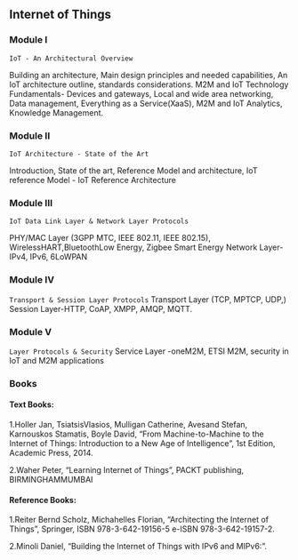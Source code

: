 ## Internet of Things
### Module I
`IoT - An Architectural Overview`

Building an architecture, Main design principles and needed capabilities, An IoT architecture
outline, standards considerations. M2M and IoT Technology Fundamentals- Devices and
gateways, Local and wide area networking, Data management, Everything as a Service(XaaS),
M2M and IoT Analytics, Knowledge Management.

### Module II

`IoT Architecture - State of the Art`

Introduction, State of the art, Reference Model and architecture, IoT reference Model - IoT
Reference Architecture

### Module III
`IoT Data Link Layer & Network Layer Protocols`

PHY/MAC Layer (3GPP MTC, IEEE 802.11, IEEE 802.15), WirelessHART,BluetoothLow
Energy, Zigbee Smart Energy
Network Layer-IPv4, IPv6, 6LoWPAN 

### Module IV
`Transport & Session Layer Protocols`
Transport Layer (TCP, MPTCP, UDP,)
Session Layer-HTTP, CoAP, XMPP, AMQP, MQTT.
### Module V

`Layer Protocols & Security`
Service Layer -oneM2M, ETSI M2M, security in IoT and M2M applications 

### Books

#### Text Books:
1.Holler Jan, TsiatsisVlasios, Mulligan Catherine, Avesand Stefan, Karnouskos Stamatis,
Boyle David, “From Machine-to-Machine to the Internet of Things: Introduction to a
New Age of Intelligence”, 1st Edition, Academic Press, 2014.

2.Waher Peter, “Learning Internet of Things”, PACKT publishing, BIRMINGHAMMUMBAI

#### Reference Books:
1.Reiter Bernd Scholz, Michahelles Florian, “Architecting the Internet of Things”,
Springer, ISBN 978-3-642-19156-5 e-ISBN 978-3-642-19157-2.

2.Minoli Daniel, “Building the Internet of Things with IPv6 and MIPv6:”.